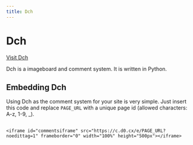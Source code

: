 ```yaml
---
title: Dch
---
```

<h1 class="page-title">Dch</h1>
<a href="https://c.d0.cx/a?ref=dorper" target="_blank">Visit Dch</a>
<p>
	Dch is a imageboard and comment system. It is written in Python.
</p>

## Embedding Dch
<p>
	Using Dch as the comment system for your site is very simple. Just insert this code and replace <code>PAGE_URL</code> with a unique page id (allowed characters: A-z, 1-9, _).
</p>
<pre>
	<code class="html">
&lt;iframe id="commentsiframe" src="https://c.d0.cx/e/PAGE_URL?noedittag=1" frameborder="0" width="100%" height="500px"&gt;&lt;/iframe&gt;
	</code>
</pre>
